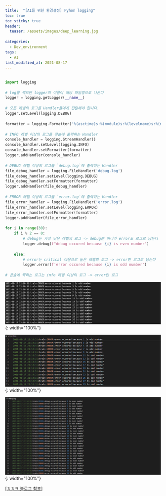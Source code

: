 ```yaml
---
title:  "[AI를 위한 환경설정] Pyhon logging"
toc: true
toc_sticky: true
header:
  teaser: /assets/images/deep_learning.jpg

categories:
  - Dev_environment
tags:
  - AI
last_modified_at: 2021-08-17
---
```



## 

```python
import logging

# log를 찍으면 logger의 이름이 해당 파일명으로 나온다
logger = logging.getLogger(__name__)

# 모든 레벨의 로그를 Handler들에게 전달해야 합니다.
logger.setLevel(logging.DEBUG) 

formatter = logging.Formatter('%(asctime)s:%(module)s:%(levelname)s:%(message)s', '%Y-%m-%d %H:%M:%S')

# INFO 레벨 이상의 로그를 콘솔에 출력하는 Handler
console_handler = logging.StreamHandler()
console_handler.setLevel(logging.INFO)
console_handler.setFormatter(formatter)
logger.addHandler(console_handler)

# DEBUG 레벨 이상의 로그를 `debug.log`에 출력하는 Handler
file_debug_handler = logging.FileHandler('debug.log')
file_debug_handler.setLevel(logging.DEBUG)
file_debug_handler.setFormatter(formatter)
logger.addHandler(file_debug_handler)

# ERROR 레벨 이상의 로그를 `error.log`에 출력하는 Handler
file_error_handler = logging.FileHandler('error.log')
file_error_handler.setLevel(logging.ERROR)
file_error_handler.setFormatter(formatter)
logger.addHandler(file_error_handler)

for i in range(30):
    if i % 2 == 0:
        # debug는 가장 낮은 레벨의 로그 -> debug뿐 아니라 error도 로그로 남는다
        logger.debug(f"debug occured because {i} is even number")

    else:
        # error는 critical 다음으로 높은 레벨의 로그 -> error만 로그로 남는다
        logger.error(f'error occured because {i} is odd number')

# 콘솔에 찍히는 로그는 info 레벨 이상의 로그 -> error만 로그
```

![](/assets/images/log_1.png){: width="100%"}  

![](/assets/images/log_2.png){: width="100%"}  

![](/assets/images/log_3.png){: width="100%"}  

[[ㅎㅎㅋ 블로그 참조]](https://hwangheek.github.io/2019/python-logging/)